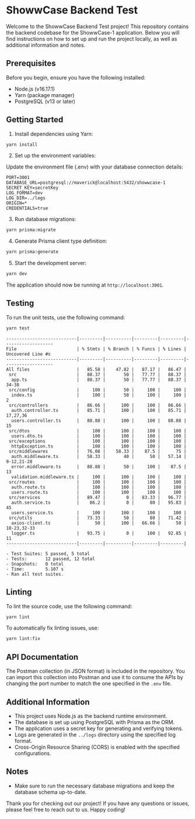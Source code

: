 # ShowwCase Backend Test

Welcome to the ShowwCase Backend Test project! This repository contains the backend codebase for the ShowwCase-1 application. Below you will find instructions on how to set up and run the project locally, as well as additional information and notes.

## Prerequisites

Before you begin, ensure you have the following installed:

- Node.js (v16.17.1)
- Yarn (package manager)
- PostgreSQL (v13 or later)

## Getting Started

1. Install dependencies using Yarn:

```bash
yarn install
```

2. Set up the environment variables:

Update the environment file (.env) with your database connection details:

```plaintext
PORT=3001
DATABASE_URL=postgresql://maverick@localhost:5432/showwcase-1
SECRET_KEY=secretKey
LOG_FORMAT=dev
LOG_DIR=../logs
ORIGIN=*
CREDENTIALS=true
```

3. Run database migrations:

```bash
yarn prisma:migrate
```

4. Generate Prisma client type definition:

```bash
yarn prisma:generate
```

5. Start the development server:

```bash
yarn dev
```

The application should now be running at `http://localhost:3001`.

## Testing

To run the unit tests, use the following command:

```bash
yarn test
```
```
---------------------------|---------|----------|---------|---------|-------------------
File                       | % Stmts | % Branch | % Funcs | % Lines | Uncovered Line #s 
---------------------------|---------|----------|---------|---------|-------------------
All files                  |   85.58 |    47.82 |   87.17 |   86.47 |                   
 src                       |   88.37 |       50 |   77.77 |   88.37 |                   
  app.ts                   |   88.37 |       50 |   77.77 |   88.37 | 34-38             
 src/config                |     100 |       50 |     100 |     100 |                   
  index.ts                 |     100 |       50 |     100 |     100 | 2                 
 src/controllers           |   86.66 |      100 |     100 |   86.66 |                   
  auth.controller.ts       |   85.71 |      100 |     100 |   85.71 | 17,27,36          
  users.controller.ts      |   88.88 |      100 |     100 |   88.88 | 15                
 src/dtos                  |     100 |      100 |     100 |     100 |                   
  users.dto.ts             |     100 |      100 |     100 |     100 |                   
 src/exceptions            |     100 |      100 |     100 |     100 |                   
  httpException.ts         |     100 |      100 |     100 |     100 |                   
 src/middlewares           |   76.08 |    58.33 |    87.5 |      75 |                   
  auth.middleware.ts       |   58.33 |       40 |      50 |   57.14 | 9-12,21-28        
  error.middleware.ts      |   88.88 |       50 |     100 |    87.5 | 13                
  validation.middleware.ts |     100 |      100 |     100 |     100 |                   
 src/routes                |     100 |      100 |     100 |     100 |                   
  auth.route.ts            |     100 |      100 |     100 |     100 |                   
  users.route.ts           |     100 |      100 |     100 |     100 |                   
 src/services              |   89.47 |        0 |   83.33 |   96.77 |                   
  auth.service.ts          |    86.2 |        0 |      80 |   95.83 | 45                
  users.service.ts         |     100 |      100 |     100 |     100 |                   
 src/utils                 |   73.33 |       50 |      80 |   71.42 |                   
  axios-client.ts          |      50 |      100 |   66.66 |      50 | 18-23,32-33       
  logger.ts                |   93.75 |        0 |     100 |   92.85 | 11                
---------------------------|---------|----------|---------|---------|

- Test Suites: 5 passed, 5 total
- Tests:       12 passed, 12 total
- Snapshots:   0 total
- Time:        5.107 s
- Ran all test suites.
```

## Linting

To lint the source code, use the following command:

```bash
yarn lint
```

To automatically fix linting issues, use:

```bash
yarn lint:fix
```

## API Documentation

The Postman collection (in JSON format) is included in the repository. You can import this collection into Postman and use it to consume the APIs by changing the port number to match the one specified in the `.env` file.

## Additional Information

- This project uses Node.js as the backend runtime environment.
- The database is set up using PostgreSQL with Prisma as the ORM.
- The application uses a secret key for generating and verifying tokens.
- Logs are generated in the `../logs` directory using the specified log format.
- Cross-Origin Resource Sharing (CORS) is enabled with the specified configurations.

## Notes

- Make sure to run the necessary database migrations and keep the database schema up-to-date.

Thank you for checking out our project! If you have any questions or issues, please feel free to reach out to us. Happy coding!